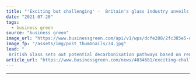 ```yaml
---
title: "'Exciting but challenging' -  Britain's glass industry unveils 2050 net zero vision"
date: "2021-07-20"
tags: 
  - business green
source: "business green"
image_url: "https://www.businessgreen.com/api/v1/wps/dcfe288/2fc385e5-d48d-47b5-b5ac-a6df529aeaa6/5/iStock-503101415-glass-manufacturing-185x114.jpg"
image_fp: "/assets/img/post_thumbnails/74.jpg"
lead: "
 British Glass sets out potential decarbonisation pathways based on renewables, hydrogen, CCS, and greater recycling levels ..."
article_url: "https://www.businessgreen.com/news/4034681/exciting-challenging-britain-glass-industry-unveils-2050-net-zero-vision"
---
```


---
